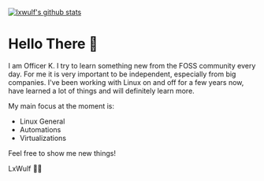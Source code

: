 
[![lxwulf's github stats](https://github-readme-stats.vercel.app/api?username=lxwulf&show_icons=true&theme=synthwave)](https://github.com/lxwulf/)

# Hello There 👋

I am Officer K. I try to learn something new from the FOSS community every day. For me it is very important to be independent, especially from big companies. I've been working with Linux on and off for a few years now, have learned a lot of things and will definitely learn more.

My main focus at the moment is:

- Linux General
- Automations
- Virtualizations

Feel free to show me new things!

LxWulf 🐧🐺
